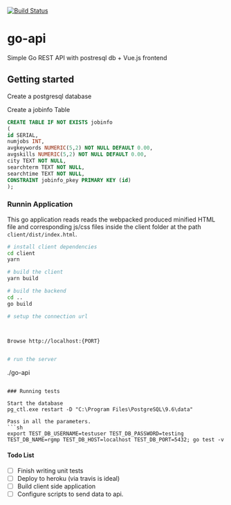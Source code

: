 [![Build Status](https://travis-ci.org/FriendlyUser/go-api.svg?branch=master)](https://travis-ci.org/FriendlyUser/go-api)
# go-api 
Simple Go REST API with postresql db + Vue.js frontend

## Getting started

Create a postgresql database 

Create a jobinfo Table
``` sql
CREATE TABLE IF NOT EXISTS jobinfo
(
id SERIAL,
numjobs INT,
avgkeywords NUMERIC(5,2) NOT NULL DEFAULT 0.00,
avgskills NUMERIC(5,2) NOT NULL DEFAULT 0.00,
city TEXT NOT NULL,
searchterm TEXT NOT NULL,
searchtime TEXT NOT NULL,
CONSTRAINT jobinfo_pkey PRIMARY KEY (id)
);
```

### Runnin Application

This go application reads reads the webpacked produced minified HTML file and corresponding js/css files inside the client folder at the path `client/dist/index.html`.

``` bash
# install client dependencies
cd client
yarn

# build the client
yarn build

# build the backend
cd ..
go build

# setup the connection url



Browse http://localhost:{PORT}


# run the server
```
./go-api
```

### Running tests

Start the database
pg_ctl.exe restart -D "C:\Program Files\PostgreSQL\9.6\data"

Pass in all the parameters.
```sh
export TEST_DB_USERNAME=testuser TEST_DB_PASSWORD=testing TEST_DB_NAME=rgmp TEST_DB_HOST=localhost TEST_DB_PORT=5432; go test -v
```


#### Todo List

- [ ] Finish writing unit tests 
- [ ] Deploy to heroku (via travis is ideal)
- [ ] Build client side application 
- [ ] Configure scripts to send data to api.
